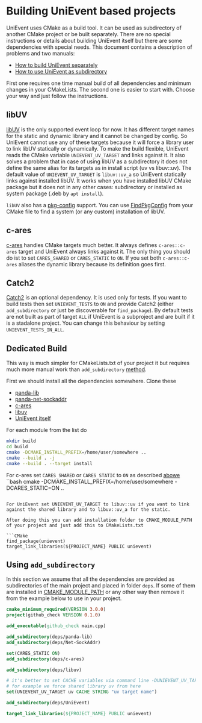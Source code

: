 # Building UniEvent based projects

UniEvent uses CMake as a build tool. It can be used as subdirectory of another CMake project or be built separately. There are no special instructions or details about building UniEvent itself but there are some dependencies with special needs. This document contains a description of problems and two manuals:
* [How to build UniEvent separately](#dedicated-build)
* [How to use UniEvent as subdirectory](#using-add_subdirectory)

First one requires one time manual build of all dependencies and minimum changes in your CMakeLists. The second one is easier to start with. Choose your way and just follow the instructions.

## libUV

[libUV](https://github.com/libuv/libuv) is the only supported event loop for now. It has different target names for the static and dynamic library and it cannot be changed by config. So UniEvent cannot use any of these targets because it will force a library user to link libUV statically or dynamically. To make the build flexible, UniEvent reads the CMake variable `UNIEVENT_UV_TARGET` and links against it. It also solves a problem that in case of using libUV as a subdirectory it does not define the same alias for its targets as in install script (uv vs libuv::uv). The default value of `UNIEVENT_UV_TARGET` is `libuv::uv_a` so UniEvent statically links against installed libUV. It works when you have installed libUV CMake package but it does not in any other cases: subdirectory or installed as system package (.deb by `apt install`).

`libUV` also has a [pkg-config](https://www.freedesktop.org/wiki/Software/pkg-config/) support. You can use [FindPkgConfig](https://cmake.org/cmake/help/latest/module/FindPkgConfig.html) from your CMake file to find a system (or any custom) installation of libUV.

## c-ares

[c-ares](https://github.com/c-ares/c-ares) handles CMake targets much better. It always defines `c-ares::c-ares` target and UniEvent always links against it. The only thing you should do ist to set `CARES_SHARED` or `CARES_STATIC` to `ON`. If you set both `c-ares::c-ares` aliases the dynamic library because its definition goes first.

## Catch2

[Catch2](https://github.com/catchorg/Catch2) is an optional dependency. It is used only for tests. If you want to build tests then set `UNIEVENT_TESTS` to `ON` and provide Catch2 (either `add_subdirectory` or just be discoverable for `find_package`). By default tests are not built as part of target `ALL` if UniEvent is a subproject and are built if it is a stadalone project. You can change this behaviour by setting `UNIEVENT_TESTS_IN_ALL`.

## Dedicated Build

This way is much simpler for CMakeLists.txt of your project it but requires much more manual work than `add_subdirectory` [method](#using-add_subdirectory).

First we should install all the dependencies somewhere. Clone these
* [panda-lib](https://github.com/CrazyPandaLimited/panda-lib)
* [panda-net-sockaddr](https://github.com/CrazyPandaLimited/Net-SockAddr)
* [c-ares](https://github.com/c-ares/c-ares)
* [libuv](https://github.com/libuv/libuv)
* [UniEvent itself](https://github.com/CrazyPandaLimited/UniEvent)

For each module from the list do
```bash
mkdir build
cd build
cmake -DCMAKE_INSTALL_PREFIX=/home/user/somewhere ..
cmake --build . -j
cmake --build . --target install
```

For c-ares set `CARES_SHARED` or `CARES_STATIC` to `ON` as described [abowe](#c-ares)
``bash
cmake -DCMAKE_INSTALL_PREFIX=/home/user/somewhere -DCARES_STATIC=ON ..
```

For UniEvent set UNIEVENT_UV_TARGET to libuv::uv if you want to link against the shared library and to libuv::uv_a for the static.

After doing this you can add installation folder to CMAKE_MODULE_PATH of your project and just add this to CMakeLists.txt

```CMake
find_package(unievent)
target_link_libraries(${PROJECT_NAME} PUBLIC unievent)
```

## Using `add_subdirectory`

In this section we assume that all the dependencies are provided as subdirectories of the main project and placed in folder `deps`. If some of them are installed in [CMAKE_MODULE_PATH](https://cmake.org/cmake/help/latest/variable/CMAKE_MODULE_PATH.html#variable:CMAKE_MODULE_PATH) or any other way then remove it from the example below to use in your project.

```CMake
cmake_minimum_required(VERSION 3.0.0)
project(github_check VERSION 0.1.0)

add_executable(github_check main.cpp)

add_subdirectory(deps/panda-lib)
add_subdirectory(deps/Net-SockAddr)

set(CARES_STATIC ON)
add_subdirectory(deps/c-ares)

add_subdirectory(deps/libuv)

# it's better to set CACHE variables via command line -DUNIEVENT_UV_TARGET or cache editor
# for example we force shared library uv from here
set(UNIEVENT_UV_TARGET uv CACHE STRING "uv target name")

add_subdirectory(deps/UniEvent)

target_link_libraries(${PROJECT_NAME} PUBLIC unievent)
```